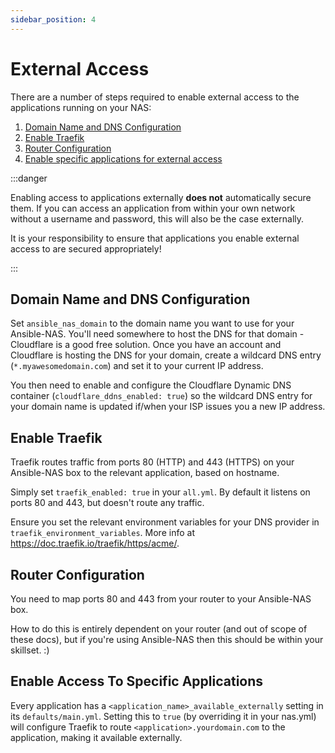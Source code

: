 ```yaml
---
sidebar_position: 4
---
```


# External Access

There are a number of steps required to enable external access to the applications running on your NAS:

1. [Domain Name and DNS Configuration](#domain-name-and-dns-configuration)
2. [Enable Traefik](#enable-traefik)
3. [Router Configuration](#router-configuration)
4. [Enable specific applications for external access](#enable-access-to-specific-applications)

:::danger

Enabling access to applications externally **does not** automatically secure them. If you can access an application from within your own network without a username and password, this will also be the case externally.

It is your responsibility to ensure that applications you enable external access to are secured appropriately!

:::

## Domain Name and DNS Configuration

Set `ansible_nas_domain` to the domain name you want to use for your Ansible-NAS. You'll need somewhere to host the DNS for that domain - Cloudflare is a good free solution. Once you have an account and Cloudflare is hosting the DNS for your domain, create a wildcard DNS entry (`*.myawesomedomain.com`) and set it to your current IP address.

You then need to enable and configure the Cloudflare Dynamic DNS container (`cloudflare_ddns_enabled: true`) so the wildcard DNS entry for your domain name is updated if/when your ISP issues you a new IP address.

## Enable Traefik

Traefik routes traffic from ports 80 (HTTP) and 443 (HTTPS) on your Ansible-NAS box to the relevant application, based on hostname.

Simply set `traefik_enabled: true` in your `all.yml`. By default it listens on ports 80 and 443, but doesn't route any traffic.

Ensure you set the relevant environment variables for your DNS provider in `traefik_environment_variables`. More info at https://doc.traefik.io/traefik/https/acme/.

## Router Configuration

You need to map ports 80 and 443 from your router to your Ansible-NAS box.

How to do this is entirely dependent on your router (and out of scope of these docs), but if you're using Ansible-NAS then this should be within your skillset. :)

## Enable Access To Specific Applications

Every application has a `<application_name>_available_externally` setting in its `defaults/main.yml`. Setting this to `true` (by overriding it in your nas.yml) will configure Traefik to route `<application>.yourdomain.com` to the application, making it available externally.
